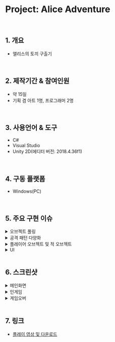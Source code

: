 # Project: Alice Adventure

</br>

## 1. 개요
- 앨리스의 토끼 구출기

</br>

## 2. 제작기간 & 참여인원
- 약 15일
- 기획 겸 아트 1명, 프로그래머 2명

</br>

## 3. 사용언어 & 도구
- C#
- Visual Studio
- Unity 2D(에디터 버전: 2018.4.36f1)

</br>

## 4. 구동 플랫폼
- Windows(PC)

</br>

## 5. 주요 구현 이슈
<details>
<summary>오브젝트 풀링</summary>
<div markdown="1">

- 최종보스(하트퀸)가 발사하는 총알 풀링 적용

</div>
</details>

<details>
<summary>공격 패턴 다양화</summary>
<div markdown="1">

- 보스의 공격 패턴을 함수화하여 배열에 담아 랜덤으로 공격 패턴이 바뀌도록 적용

</div>
</details>

<details>
<summary>플레이어 오브젝트 및 적 오브젝트</summary>
<div markdown="1">

- 병정 오브젝트는 일정 확률로 아이템 드랍
- 플레이어(앨리스)는 아이템을 먹음으로써 강화 가능(공격력 강화, 쉴드 생성, 이동속도 강화)
- 병정들은 고유한 움직임을 가짐(플레이어에게 돌진 등)
- 플레이어는 상하좌우 방향으로 움직일 수 있음

</div>
</details>

<details>
<summary>UI</summary>
<div markdown="1">

- 1 스테이지와 2 스테이지로 구성
- 마우스 커서 모양 변경, 클릭 시 파티클 이펙트가 튀도록 추가
- 게임 플레이 시에 간략한 스토리 줄거리를 알려주는 프리뷰씬 추가
- 배경 이미지 무한 스크롤링 적용
- 씬 전환시 전환 효과 적용
- 게임 클리어 시 엔딩 스토리 진행

</div>
</details>

</br>

## 6. 스크린샷
<details>
<summary>메인화면</summary>
<div markdown="1">

<img width="362" alt="SiMaEl Main0" src="https://user-images.githubusercontent.com/76508241/219531043-ea25b6ba-afe9-474e-a0e5-17f34f06ad4a.png"> </br>
<img width="362" alt="SiMaEl Main1" src="https://user-images.githubusercontent.com/76508241/219531045-b1d23fed-e31e-459b-806d-ab97cfb0a1ff.png">
- 조작 방법 설명 창

<img width="362" alt="SiMaEl Main2" src="https://user-images.githubusercontent.com/76508241/219531046-f4e0f6cf-d43d-4dc6-94a0-bcaa20eb2fd5.png"> </br>
- 사운드 설정 창

</div>
</details>

<details>
<summary>인게임</summary>
<div markdown="1">

<img width="362" alt="SiMaEl Ingame0" src="https://user-images.githubusercontent.com/76508241/219531049-a3fc46ad-d28e-4fc3-930a-20e9810abc56.png"> </br>
- 플레이 버튼을 누른 후 진행되는 오프닝 스토리

<img width="590" alt="SiMaEl Ingame1" src="https://user-images.githubusercontent.com/76508241/219531051-876d0176-b4be-4660-9164-1c4f56335748.png"> </br>
<img width="362" alt="SiMaEl Ingame2" src="https://user-images.githubusercontent.com/76508241/219531052-a329aa33-6458-45d9-95e4-8a6774d06634.png"> </br>
- 일시정지 버튼을 눌렀을 때

<img width="362" alt="SiMaEl Ingame3" src="https://user-images.githubusercontent.com/76508241/219531053-95418969-0920-4a38-96ba-706b87aa82db.png"> </br>
- 병정에게 드랍되는 쉴드 아이템
- 총알이 강화되면 빨간색으로 일시적 변경

<img width="362" alt="SiMaEl Ingame6" src="https://user-images.githubusercontent.com/76508241/219532948-94d742b0-eace-428b-8477-d5a15ef9b7b2.png"> </br>
- 1 스테이지 보스

<img width="362" alt="SiMaEl Ingame4" src="https://user-images.githubusercontent.com/76508241/219531055-d04b18c0-a5b5-424e-883c-aa574adefaba.png"> </br>
- 1 스테이지 보스 처치 후, 최종보스 출현 전 경고 문구 표시

<img width="362" alt="SiMaEl Ingame5" src="https://user-images.githubusercontent.com/76508241/219531058-d8f2c2d7-eef8-477b-b52c-491b1a7c816b.png"> </br>
-최종보스는 장미를 날려 공격

</div>
</details>

<details>
<summary>게임오버</summary>
<div markdown="1">

<img width="362" alt="SiMaEl End0" src="https://user-images.githubusercontent.com/76508241/219531061-affcee46-c0f4-482c-847a-a548e8cd3a6b.png"> </br>
- 모든 스테이지를 클리어한 경우

<img width="362" alt="SiMaEl End1" src="https://user-images.githubusercontent.com/76508241/219531063-e4995a8a-fa3b-4723-940a-fd210f15caa5.png"> </br>
- 1 스테이지 또는 2 스테이지에서 클리어 실패한 경우

</div>
</details>

</br>

## 7. 링크
- [플레이 영상 및 다운로드](https://drive.google.com/drive/folders/14JkNgmd3A9nGALu5RteFLdkN64EDofKx)
